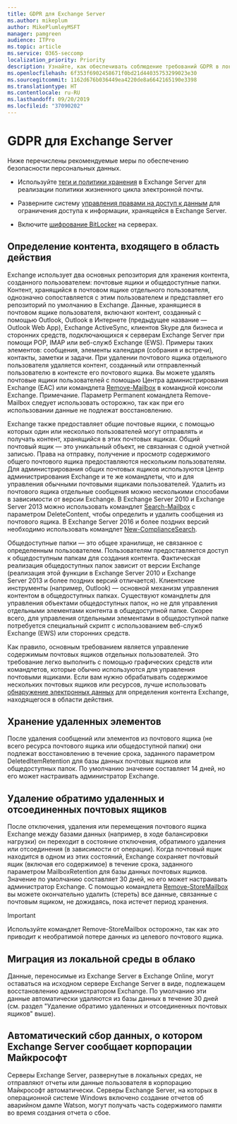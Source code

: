 ```yaml
---
title: GDPR для Exchange Server
ms.author: mikeplum
author: MikePlumleyMSFT
manager: pamgreen
audience: ITPro
ms.topic: article
ms.service: O365-seccomp
localization_priority: Priority
description: Узнайте, как обеспечивать соблюдение требований GDPR в локальном развертывании Exchange Server.
ms.openlocfilehash: 6f353f6902458671f0bd21d44035753299023e30
ms.sourcegitcommit: 1162d676b036449ea4220de8a6642165190e3398
ms.translationtype: HT
ms.contentlocale: ru-RU
ms.lasthandoff: 09/20/2019
ms.locfileid: "37090202"
---
```

# <a name="gdpr-for-exchange-server"></a>GDPR для Exchange Server

Ниже перечислены рекомендуемые меры по обеспечению безопасности персональных данных.

-   Используйте [теги и политики хранения](https://technet.microsoft.com/library/dd297955(v=exchg.160).aspx) в Exchange Server для реализации политики жизненного цикла электронной почты.

-   Разверните систему [управления правами на доступ к данным](https://technet.microsoft.com/library/dd638140(v=exchg.160).aspx) для ограничения доступа к информации, хранящейся в Exchange Server.

-   Включите [шифрование BitLocker](https://blogs.technet.microsoft.com/exchange/2015/10/20/enabling-bitlocker-on-exchange-servers/) на серверах.

## <a name="identifying-in-scope-content"></a>Определение контента, входящего в область действия

Exchange использует два основных репозитория для хранения контента, созданного пользователем: почтовые ящики и общедоступные папки. Контент, хранящийся в почтовом ящике отдельного пользователя, однозначно сопоставляется с этим пользователем и представляет его репозиторий по умолчанию в Exchange. Данные, хранящиеся в почтовом ящике пользователя, включают контент, созданный с помощью Outlook, Outlook в Интернете (предыдущее название — Outlook Web App), Exchange ActiveSync, клиентов Skype для бизнеса и сторонних средств, подключающихся к серверам Exchange Server при помощи POP, IMAP или веб-служб Exchange (EWS). Примеры таких элементов: сообщения, элементы календаря (собрания и встречи), контакты, заметки и задачи. При удалении почтового ящика отдельного пользователя удаляется контент, созданный или отправленный пользователю в контексте его почтового ящика. Вы можете удалять почтовые ящики пользователей с помощью Центра администрирования Exchange (EAC) или командлета [Remove-Mailbox](https://docs.microsoft.com/powershell/module/exchange/mailboxes/remove-mailbox?view=exchange-ps) в командной консоли Exchange.
Примечание. Параметр Permanent командлета Remove-Mailbox следует использовать осторожно, так как при его использовании данные не подлежат восстановлению.

Exchange также предоставляет общие почтовые ящики, с помощью которых один или несколько пользователей могут отправлять и получать контент, хранящийся в этих почтовых ящиках. Общий почтовый ящик — это уникальный объект, не связанная с одной учетной записью. Права на отправку, получение и просмотр содержимого общего почтового ящика предоставляются нескольким пользователям. Для администрирования общих почтовых ящиков используются Центр администрирования Exchange и те же командлеты, что и для управления обычными почтовыми ящиками пользователей. Удалить из почтового ящика отдельные сообщения можно несколькими способами в зависимости от версии Exchange. В Exchange Server 2010 и Exchange Server 2013 можно использовать командлет [Search-Mailbox](https://docs.microsoft.com/powershell/module/exchange/mailboxes/search-mailbox?view=exchange-ps) с параметром DeleteContent, чтобы определить и удалить сообщения из почтового ящика. В Exchange Server 2016 и более поздних версий необходимо использовать командлет [New-ComplianceSearch](https://technet.microsoft.com/library/ff459253(v=exchg.160).aspx).

Общедоступные папки — это общее хранилище, не связанное с определенным пользователем. Пользователям предоставляется доступ к общедоступным папкам для создания контента. Фактическая реализация общедоступных папок зависит от версии Exchange (реализация этой функции в Exchange Server 2010 и Exchange Server 2013 и более поздних версий отличается). Клиентские инструменты (например, Outlook) — основной механизм управления контентом в общедоступных папках. Существуют командлеты для управления объектами общедоступных папок, но не для управления отдельными элементами контента в общедоступной папке. Скорее всего, для управления отдельными элементами в общедоступной папке потребуется специальный скрипт с использованием веб-служб Exchange (EWS) или сторонних средств.

Как правило, основным требованием является управление содержимым почтовых ящиков отдельных пользователей. Это требование легко выполнить с помощью графических средств или командлетов, которые обычно используются для управления почтовыми ящиками. Если вам нужно обрабатывать содержимое нескольких почтовых ящиков или ресурсов, лучше использовать [обнаружение электронных данных](https://technet.microsoft.com/library/dd298021(v=exchg.160).aspx) для определения контента Exchange, находящегося в области действия.

## <a name="deleted-item-retention"></a>Хранение удаленных элементов

После удаления сообщений или элементов из почтового ящика (не всего ресурса почтового ящика или общедоступной папки) они подлежат восстановлению в течение срока, заданного параметром DeletedItemRetention для базы данных почтовых ящиков или общедоступных папок. По умолчанию значение составляет 14 дней, но его может настраивать администратор Exchange.

## <a name="removing-soft-deleted-and-disconnected-mailboxes"></a>Удаление обратимо удаленных и отсоединенных почтовых ящиков

После отключения, удаления или перемещения почтового ящика Exchange между базами данных (например, в ходе балансировки нагрузки) он переходит в состояние отключения, обратимого удаления или отсоединения (в зависимости от операции). Когда почтовый ящик находится в одном из этих состояний, Exchange сохраняет почтовый ящик (включая его содержимое) в течение срока, заданного параметром MailboxRetention для базы данных почтовых ящиков. Значение по умолчанию составляет 30 дней, но его может настраивать администратор Exchange. С помощью командлета [Remove-StoreMailbox](https://docs.microsoft.com/powershell/module/exchange/mailbox-databases-and-servers/remove-storemailbox?view=exchange-ps) вы можете окончательно удалить (стереть) все данные, связанные с почтовым ящиком, не дожидаясь, пока истечет период хранения.

> [!IMPORTANT]
> Используйте командлет Remove-StoreMailbox осторожно, так как это приводит к необратимой потере данных из целевого почтового ящика. 

## <a name="on-prem-to-cloud-migrations"></a>Миграция из локальной среды в облако

Данные, переносимые из Exchange Server в Exchange Online, могут оставаться на исходном сервере Exchange Server в виде, подлежащем восстановлению администратором Exchange. По умолчанию эти данные автоматически удаляются из базы данных в течение 30 дней (см. раздел "Удаление обратимо удаленных и отсоединенных почтовых ящиков" выше).

## <a name="automatic-data-collection-reported-to-microsoft-by-exchange-server"></a>Автоматический сбор данных, о котором Exchange Server сообщает корпорации Майкрософт

Серверы Exchange Server, развернутые в локальных средах, не отправляют отчеты или данные пользователя в корпорацию Майкрософт автоматически. Серверы Exchange Server, на которых в операционной системе Windows включено создание отчетов об аварийном дампе Watson, могут получать часть содержимого памяти во время создания отчета о сбое.
